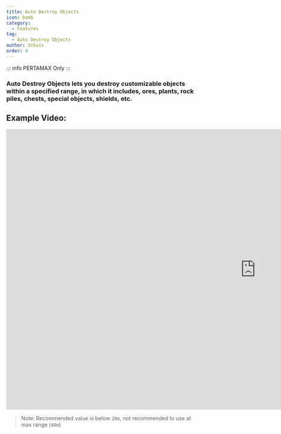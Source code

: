 ```yaml
---
title: Auto Destroy Objects
icon: bomb
category:
  - Features
tag:
  - Auto Destroy Objects
author: Schvis
order: 4
---
```

::: info PERTAMAX Only
:::
### Auto Destroy Objects lets you destroy customizable objects within a specified range, in which it includes, ores, plants, rock piles, chests, special objects, shields, etc.

## Example Video:

<div class="iframe-container"><iframe width="1328" height="747" src="https://www.youtube.com/embed/3ML6s3SR8nE?list=PL5eI1Tb64p56g27qfYk7VuFTz4FK6YrKa" title="Korepi - Auto Destroy" frameborder="0" allow="accelerometer; autoplay; clipboard-write; encrypted-media; gyroscope; picture-in-picture; web-share" referrerpolicy="strict-origin-when-cross-origin" allowfullscreen></iframe></div>

>Note: Recommended value is below `20m`, not recommended to use at max range (`40m`)

